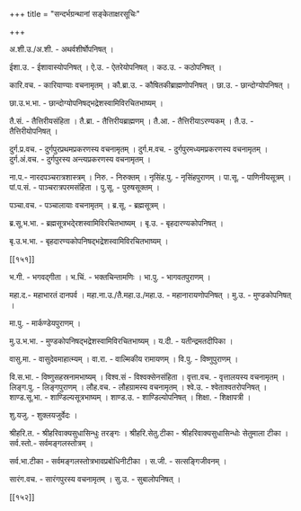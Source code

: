+++
title = "सन्दर्भग्रन्थानां सङ्केताक्षरसूचिः"

+++

अ.शी.उ./अ.शी. - अथर्वशीर्षोपनिषत् ।

ईशा.उ. - ईशावास्योपनिषत् । ऐ.उ. - ऐतरेयोपनिषत् । कठ.उ. - कठोपनिषत् ।

कारि.वच. - कारियाण्याः वचनामृतम् । कौ.ब्रा.उ. - कौषितकीब्राह्मणोपनिषत् । छा.उ. - छान्दोग्योपनिषत् ।

छा.उ.भ.भा. - छान्दोग्योपनिषद्भद्रेशस्वामिविरचितभाष्यम् ।

तै.सं. - तैत्तिरीयसंहिता । तै.ब्रा. - तैत्तिरीयब्राह्मणम् । तै.आ. - तैत्तिरीयाऽरण्यकम् । तै.उ. - तैत्तिरीयोपनिषत् ।

दुर्ग.प्र.वच. - दुर्गपुरप्रथमप्रकरणस्य वचनामृतम् । दुर्ग.म.वच. - दुर्गपुरमध्यमप्रकरणस्य वचनामृतम् । दुर्ग.अं.वच. - दुर्गपुरस्य अन्त्यप्रकरणस्य वचनामृतम् ।

ना.प.- नारदपञ्चरात्रशास्त्रम् । निरु. - निरुक्तम् । नृसिंह.पु. - नृसिंहपुराणम् । पा.सू. - पाणिनीयसूत्रम् । पां.प.सं. - पाञ्चरात्रपरमसंहिता । पु.सू. - पुरुषसूक्तम् ।

पञ्चा.वच. - पञ्चालायाः वचनामृतम् । ब्र.सू. - ब्रह्मसूत्रम् ।

ब्र.सू.भ.भा. - ब्रह्मसूत्रभदे्रशस्वामिविरचितभाष्यम् । बृ.उ. - बृहदारण्यकोपनिषत् ।

बृ.उ.भ.भा. - बृहदारण्यकोपनिषद्भद्रेशस्वामिविरचितभाष्यम् ।

[[१५१]]

भ.गी. - भगवद्गीता । भ.चिं. - भक्तचिन्तामणिः । भा.पु. - भागवतपुराणम् ।

महा.द.- महाभारतं दानपर्व । महा.ना.उ./तै.महा.उ./महा.उ. - महानारायणोपनिषत् । मु.उ. - मुण्डकोपनिषत् ।

मा.पु. - मार्कण्डेयपुराणम् ।

मु.उ.भ.भा. - मुण्डकोपनिषद्भद्रेशस्वामिविरचितभाष्यम् । य.दी. - यतीन्द्रमतदीपिका ।

वासु.मा. - वासुदेवमाहात्म्यम् । वा.रा. - वाल्मिकीय रामायणम् । वि.पु. - विष्णुपुराणम् ।

वि.स.भा. - विष्णुसहस्रनामभाष्यम् । विश्व.सं - विश्वक्सेनसंहिता । वृत्ता.वच. - वृत्तालयस्य वचनामृतम् । लिङ्ग.पु. - लिङ्गपुराणम् । लौह.वच. - लौहग्रामस्य वचनामृतम् । श्वे.उ. - श्वेताश्वतरोपनिषत् । शाण्ड.सू.भा. - शाण्डिल्यसूत्रभाष्यम् । शाण्ड.उ. - शाण्डिल्योपनिषत् । शिक्षा. - शिक्षापत्री ।

शु.यजु. - शुक्लयजुर्वेदः ।

श्रीहरि.त. - श्रीहरिवाक्यसुधासिन्धुः तरङ्गः । श्रीहरि.सेतु.टीका - श्रीहरिवाक्यसुधासिन्धोः सेतुमाला टीका । सर्व.स्तो.- सर्वमङ्गलस्तोत्रम् ।

सर्व.भा.टीका - सर्वमङ्गलस्तोत्रभावप्रबोधिनीटीका । स.जी. - सत्सङ्गिजीवनम् ।

सारंग.वच. - सारंगपुरस्य वचनामृतम् । सु.उ. - सुबालोपनिषत् ।

[[१५२]]
